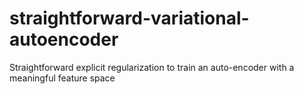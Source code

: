 # straightforward-variational-autoencoder
Straightforward explicit regularization to train an auto-encoder with a meaningful feature space
